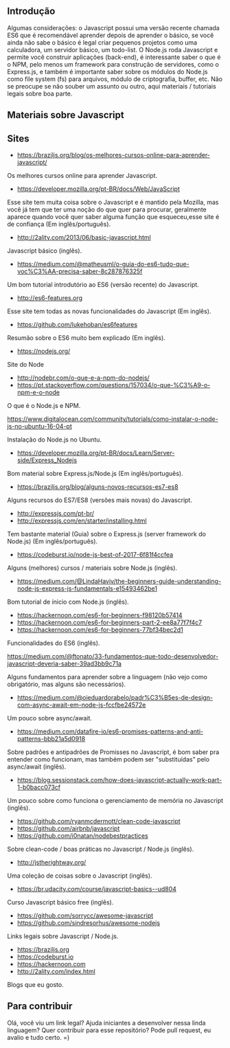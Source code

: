 ## Introdução

Algumas considerações: o Javascript possui uma versão recente chamada ES6 que é recomendável aprender depois de aprender o básico, se você ainda não sabe o básico é legal criar pequenos projetos como uma calculadora, um servidor básico, um todo-list. O Node.js roda Javascript e permite você construir aplicações (back-end), é interessante saber o que é o NPM, pelo menos um framework para construção de servidores, como o Express.js, e também é importante saber sobre os módulos do Node.js como file system (fs) para arquivos, módulo de criptografia, buffer, etc. Não se preocupe se não souber um assunto ou outro, aqui materiais / tutoriais legais sobre boa parte. 

## Materiais sobre Javascript 
## Sites

* https://braziljs.org/blog/os-melhores-cursos-online-para-aprender-javascript/

Os melhores cursos online para aprender Javascript.

* https://developer.mozilla.org/pt-BR/docs/Web/JavaScript

Esse site tem muita coisa sobre o Javascript e é mantido pela Mozilla, mas você já tem que ter uma noção do que quer para procurar, geralmente aparece quando você quer saber alguma função que esqueceu,esse site é de confiança (Em inglês/português).

* http://2ality.com/2013/06/basic-javascript.html

Javascript básico (inglês).

* https://medium.com/@matheusml/o-guia-do-es6-tudo-que-voc%C3%AA-precisa-saber-8c287876325f

Um bom tutorial introdutório ao ES6 (versão recente) do Javascript.

* http://es6-features.org

Esse site tem todas as novas funcionalidades do Javascript (Em inglês).

* https://github.com/lukehoban/es6features

Resumão sobre o ES6 muito bem explicado (Em inglês).

* https://nodejs.org/

 Site do Node
 
* http://nodebr.com/o-que-e-a-npm-do-nodejs/
* https://pt.stackoverflow.com/questions/157034/o-que-%C3%A9-o-npm-e-o-node

O que é o Node.js e NPM.

https://www.digitalocean.com/community/tutorials/como-instalar-o-node-js-no-ubuntu-16-04-pt

Instalação do Node.js no Ubuntu.

* https://developer.mozilla.org/pt-BR/docs/Learn/Server-side/Express_Nodejs

Bom material sobre Express.js/Node.js (Em inglês/português).

* https://braziljs.org/blog/alguns-novos-recursos-es7-es8

Alguns recursos do ES7/ES8 (versões mais novas) do Javascript.

* http://expressjs.com/pt-br/
* http://expressjs.com/en/starter/installing.html

Tem bastante material (Guia) sobre o Express.js (server framework do Node.js) (Em inglês/português).

* https://codeburst.io/node-js-best-of-2017-6f81f4ccfea

Alguns (melhores) cursos / materiais sobre Node.js (inglês).

* https://medium.com/@LindaHaviv/the-beginners-guide-understanding-node-js-express-js-fundamentals-e15493462be1

Bom tutorial de ínicio com Node.js (inglês).

* https://hackernoon.com/es6-for-beginners-f98120b57414
* https://hackernoon.com/es6-for-beginners-part-2-ee8a77f7f4c7
* https://hackernoon.com/es6-for-beginners-77bf34bec2d1

Funcionalidades do ES6 (inglês).

https://medium.com/@ftonato/33-fundamentos-que-todo-desenvolvedor-javascript-deveria-saber-39ad3bb9c71a

Alguns fundamentos para aprender sobre a linguagem (não vejo como obrigatório, mas alguns são necessários).

* https://medium.com/@oieduardorabelo/padr%C3%B5es-de-design-com-async-await-em-node-js-fccfbe24572e

Um pouco sobre async/await.

* https://medium.com/datafire-io/es6-promises-patterns-and-anti-patterns-bbb21a5d0918

Sobre padrões e antipadrões de Promisses no Javascript, é bom saber pra entender como funcionam, mas também podem ser "substituídas" pelo async/await (inglês).

* https://blog.sessionstack.com/how-does-javascript-actually-work-part-1-b0bacc073cf

Um pouco sobre como funciona o gerenciamento de memória no Javascript (inglês).

* https://github.com/ryanmcdermott/clean-code-javascript
* https://github.com/airbnb/javascript
* https://github.com/i0natan/nodebestpractices

Sobre clean-code / boas práticas no Javascript / Node.js (inglês).

* http://jstherightway.org/

Uma coleção de coisas sobre o Javascript (inglês).

* https://br.udacity.com/course/javascript-basics--ud804

Curso Javascript básico free (inglês).

* https://github.com/sorrycc/awesome-javascript
* https://github.com/sindresorhus/awesome-nodejs

Links legais sobre Javascript / Node.js. 

* https://braziljs.org
* https://codeburst.io
* https://hackernoon.com
* http://2ality.com/index.html

Blogs que eu gosto.

## Para contribuir 

Olá, você viu um link legal? Ajuda iniciantes a desenvolver nessa linda linguagem? Quer contribuir para esse repositório? Pode pull request, eu avalio e tudo certo. =) 
